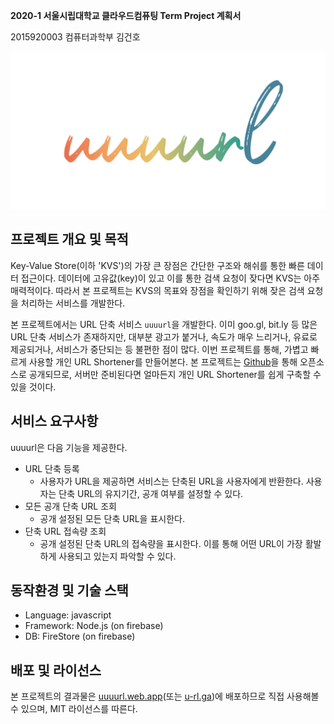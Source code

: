 **2020-1 서울시립대학교 클라우드컴퓨팅 Term Project 계획서**

2015920003 컴퓨터과학부 김건호

![uuuurl](./functions/public/img/uuuurl_plus.png)


## 프로젝트 개요 및 목적

Key-Value Store(이하 'KVS')의 가장 큰 장점은 간단한 구조와 해쉬를 통한 빠른 데이터 접근이다. 데이터에 고유값(key)이 있고 이를 통한 검색 요청이 잦다면 KVS는 아주 매력적이다. 따라서 본 프로젝트는 KVS의 목표와 장점을 확인하기 위해 잦은 검색 요청을 처리하는 서비스를 개발한다.

본 프로젝트에서는 URL 단축 서비스 `uuuurl`을 개발한다. 이미 goo.gl, bit.ly 등 많은 URL 단축 서비스가 존재하지만, 대부분 광고가 붙거나, 속도가 매우 느리거나, 유료로 제공되거나, 서비스가 중단되는 등 불편한 점이 많다. 이번 프로젝트를 통해, 가볍고 빠르게 사용할 개인 URL Shortener를 만들어본다. 본 프로젝트는 [Github](https://github.com/gunhoflash/uuuurl)을 통해 오픈소스로 공개되므로, 서버만 준비된다면 얼마든지 개인 URL Shortener를 쉽게 구축할 수 있을 것이다.


## 서비스 요구사항

uuuurl은 다음 기능을 제공한다.

- URL 단축 등록
	- 사용자가 URL을 제공하면 서비스는 단축된 URL을 사용자에게 반환한다. 사용자는 단축 URL의 유지기간, 공개 여부를 설정할 수 있다.
- 모든 공개 단축 URL 조회
	- 공개 설정된 모든 단축 URL을 표시한다.
- 단축 URL 접속량 조회
	- 공개 설정된 단축 URL의 접속량을 표시한다. 이를 통해 어떤 URL이 가장 활발하게 사용되고 있는지 파악할 수 있다.


## 동작환경 및 기술 스택

- Language: javascript
- Framework: Node.js (on firebase)
- DB: FireStore (on firebase)


## 배포 및 라이선스

본 프로젝트의 결과물은 [uuuurl.web.app](https://uuuurl.web.app)(또는 [u-rl.ga](https://u-rl.ga))에 배포하므로 직접 사용해볼 수 있으며, MIT 라이선스를 따른다.